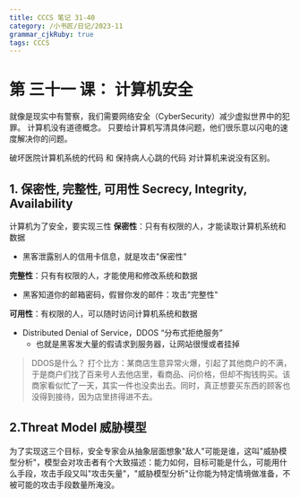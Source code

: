 ```yaml
---
title: CCCS 笔记 31-40
category: /小书匠/日记/2023-11
grammar_cjkRuby: true
tags: CCCS
---
```



# 第 三十一 课： 计算机安全
就像是现实中有警察，我们需要网络安全（CyberSecurity）减少虚拟世界中的犯罪。
计算机没有道德概念。
只要给计算机写清具体问题，他们很乐意以闪电的速度解决你的问题。

破坏医院计算机系统的代码 和 保持病人心跳的代码
对计算机来说没有区别。

## 1. 保密性, 完整性, 可用性 Secrecy, Integrity, Availability

计算机为了安全，要实现三性
**保密性**：只有有权限的人，才能读取计算机系统和数据
- 黑客泄露别人的信用卡信息，就是攻击"保密性"
 
**完整性**：只有有权限的人，才能使用和修改系统和数据
 - 黑客知道你的邮箱密码，假冒你发的邮件：攻击"完整性"


**可用性**：有权限的人，可以随时访问计算机系统和数据
 - Distributed Denial of Service，DDOS “分布式拒绝服务”
	 - 也就是黑客发大量的假请求到服务器，让网站很慢或者挂掉

> DDOS是什么？
> 打个比方：某商店生意异常火爆，引起了其他商户的不满，于是商户们找了百来号人去他店里，看商品、问价格，但却不掏钱购买。该商家看似忙了一天，其实一件也没卖出去。同时，真正想要买东西的顾客也没得到接待，因为店里挤得进不去。

## 2.Threat Model 威胁模型

为了实现这三个目标，安全专家会从抽象层面想象"敌人"可能是谁，这叫"威胁模型分析"，模型会对攻击者有个大致描述：能力如何，目标可能是什么，可能用什么手段，攻击手段又叫"攻击矢量"，"威胁模型分析"让你能为特定情境做准备，不被可能的攻击手段数量所淹没。
